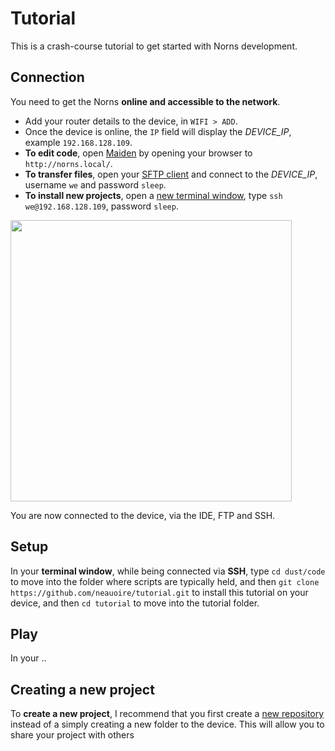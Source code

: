 # Tutorial

This is a crash-course tutorial to get started with Norns development.

## Connection

You need to get the Norns **online and accessible to the network**.

- Add your router details to the device, in `WIFI > ADD`. 
- Once the device is online, the `IP` field will display the _DEVICE_IP_, example `192.168.128.109`.
- **To edit code**, open [Maiden](http://norns.local/maiden/) by opening your browser to `http://norns.local/`.
- **To transfer files**, open your [SFTP client](https://cyberduck.io/download/) and connect to the _DEVICE_IP_, username `we` and password `sleep`.
- **To install new projects**, open a [new terminal window](https://www.youtube.com/watch?v=IGmfU6QU5dI), type `ssh we@192.168.128.109`, password `sleep`.

<img src='https://raw.githubusercontent.com/neauoire/tutorial/master/wifi.png?raw=true' width='450'/>

You are now connected to the device, via the IDE, FTP and SSH. 

## Setup

In your **terminal window**, while being connected via **SSH**, type `cd dust/code` to move into the folder where scripts are typically held, and then `git clone https://github.com/neauoire/tutorial.git` to install this tutorial on your device, and then `cd tutorial` to move into the tutorial folder. 

## Play

In your ..

## Creating a new project

To **create a new project**, I recommend that you first create a [new repository](https://github.com/new) instead of a simply creating a new folder to the device. This will allow you to share your project with others

